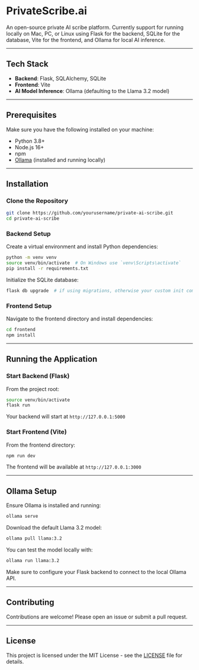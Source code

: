 # PrivateScribe.ai

An open-source private AI scribe platform. Currently support for running locally on Mac, PC, or Linux using Flask for the backend, SQLite for the database, Vite for the frontend, and Ollama for local AI inference.

---

## Tech Stack

* **Backend**: Flask, SQLAlchemy, SQLite
* **Frontend**: Vite
* **AI Model Inference**: Ollama (defaulting to the Llama 3.2 model)

---

## Prerequisites

Make sure you have the following installed on your machine:

* Python 3.8+
* Node.js 16+
* npm
* [Ollama](https://ollama.ai/) (installed and running locally)

---

## Installation

### Clone the Repository

```bash
git clone https://github.com/yourusername/private-ai-scribe.git
cd private-ai-scribe
```

### Backend Setup

Create a virtual environment and install Python dependencies:

```bash
python -m venv venv
source venv/bin/activate  # On Windows use `venv\Scripts\activate`
pip install -r requirements.txt
```

Initialize the SQLite database:

```bash
flask db upgrade  # if using migrations, otherwise your custom init command
```

### Frontend Setup

Navigate to the frontend directory and install dependencies:

```bash
cd frontend
npm install
```

---

## Running the Application

### Start Backend (Flask)

From the project root:

```bash
source venv/bin/activate
flask run
```

Your backend will start at `http://127.0.0.1:5000`

### Start Frontend (Vite)

From the frontend directory:

```bash
npm run dev
```

The frontend will be available at `http://127.0.0.1:3000`

---

## Ollama Setup

Ensure Ollama is installed and running:

```bash
ollama serve
```

Download the default Llama 3.2 model:

```bash
ollama pull llama:3.2
```

You can test the model locally with:

```bash
ollama run llama:3.2
```

Make sure to configure your Flask backend to connect to the local Ollama API.

---

## Contributing

Contributions are welcome! Please open an issue or submit a pull request.

---

## License

This project is licensed under the MIT License - see the [LICENSE](LICENSE) file for details.
